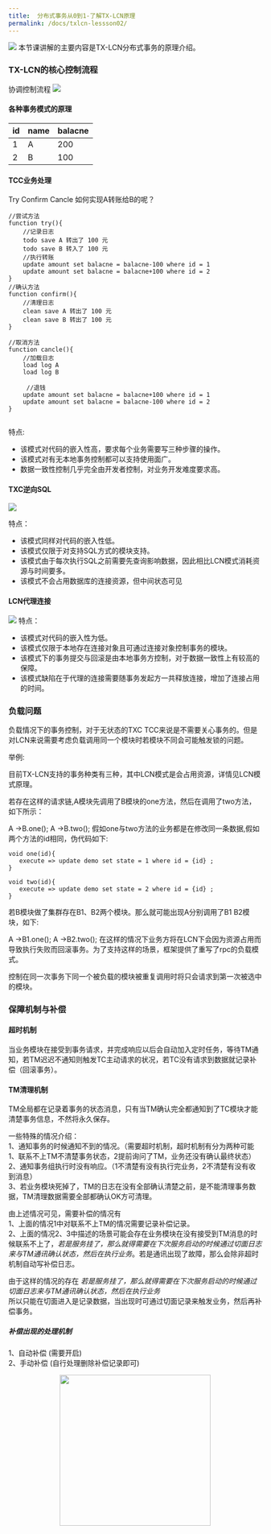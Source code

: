 ```yaml
---
title:  分布式事务从0到1-了解TX-LCN原理
permalink: /docs/txlcn-lessson02/
---
```


![](/img/WX20191220-102719.png) 
本节课讲解的主要内容是TX-LCN分布式事务的原理介绍。

### TX-LCN的核心控制流程

协调控制流程
![](/img/txlcn/yuanli.png)

#### 各种事务模式的原理


|  id  | name  | balacne  | 
|  ----  | ----  | ----  |
| 1  |  A | 200 |
| 2  |  B | 100 |

#### TCC业务处理   
Try Confirm Cancle 
如何实现A转账给B的呢？

```
//尝试方法
function try(){
    //记录日志
    todo save A 转出了 100 元 
    todo save B 转入了 100 元 
    //执行转账
    update amount set balacne = balacne-100 where id = 1
    update amount set balacne = balacne+100 where id = 2
}
//确认方法
function confirm(){
    //清理日志
    clean save A 转出了 100 元 
    clean save B 转出了 100 元 
}

//取消方法
function cancle(){
    //加载日志
    load log A
    load log B

     //退钱
    update amount set balacne = balacne+100 where id = 1
    update amount set balacne = balacne-100 where id = 2    
}


```

特点:  
* 该模式对代码的嵌入性高，要求每个业务需要写三种步骤的操作。   
* 该模式对有无本地事务控制都可以支持使用面广。   
* 数据一致性控制几乎完全由开发者控制，对业务开发难度要求高。   

#### TXC逆向SQL   


![](/img/txlcn/WX20191225-213128@2x.png)
 
特点： 
* 该模式同样对代码的嵌入性低。  
* 该模式仅限于对支持SQL方式的模块支持。  
* 该模式由于每次执行SQL之前需要先查询影响数据，因此相比LCN模式消耗资源与时间要多。   
* 该模式不会占用数据库的连接资源，但中间状态可见   


#### LCN代理连接 

![](/img/txlcn/WX20191225-214414@2x.png)
特点：
* 该模式对代码的嵌入性为低。
* 该模式仅限于本地存在连接对象且可通过连接对象控制事务的模块。
* 该模式下的事务提交与回滚是由本地事务方控制，对于数据一致性上有较高的保障。
* 该模式缺陷在于代理的连接需要随事务发起方一共释放连接，增加了连接占用的时间。


### 负载问题
负载情况下的事务控制，对于无状态的TXC TCC来说是不需要关心事务的。但是对LCN来说需要考虑负载调用同一个模块时若模块不同会可能触发锁的问题。

举例:

目前TX-LCN支持的事务种类有三种，其中LCN模式是会占用资源，详情见LCN模式原理。

若存在这样的请求链,A模块先调用了B模块的one方法，然后在调用了two方法，如下所示：

A ->B.one();
A ->B.two();
假如one与two方法的业务都是在修改同一条数据,假如两个方法的id相同，伪代码如下:
```
void one(id){
   execute => update demo set state = 1 where id = {id} ;
}

void two(id){
   execute => update demo set state = 2 where id = {id} ;
}
```
若B模块做了集群存在B1、B2两个模块。那么就可能出现A分别调用了B1 B2模块，如下:

A ->B1.one();
A ->B2.two();
在这样的情况下业务方将在LCN下会因为资源占用而导致执行失败而回滚事务。为了支持这样的场景，框架提供了重写了rpc的负载模式。

控制在同一次事务下同一个被负载的模块被重复调用时将只会请求到第一次被选中的模块。

### 保障机制与补偿

#### 超时机制
当业务模块在接受到事务请求，并完成响应以后会自动加入定时任务，等待TM通知，若TM迟迟不通知则触发TC主动请求的状况，若TC没有请求到数据就记录补偿（回滚事务）。
#### TM清理机制
TM全局都在记录着事务的状态消息，只有当TM确认完全都通知到了TC模块才能清楚事务信息，不然将永久保存。

一些特殊的情况介绍：   
1、通知事务的时候通知不到的情况。（需要超时机制，超时机制有分为两种可能 1、联系不上TM不清楚事务状态，2提前询问了TM，业务还没有确认最终状态）   
2、通知事务组执行时没有响应。（1不清楚有没有执行完业务，2不清楚有没有收到消息）   
3、若业务模块死掉了，TM的日志在没有全部确认清楚之前，是不能清理事务数据，TM清理数据需要全部都确认OK方可清理。   

由上述情况可见，需要补偿的情况有   
1、上面的情况1中对联系不上TM的情况需要记录补偿记录。   
2、上面的情况2、3中描述的场景可能会存在业务模块在没有接受到TM消息的时候联系不上了，*若是服务挂了，那么就得需要在下次服务启动的时候通过切面日志来与TM通讯确认状态，然后在执行业务*。若是通讯出现了故障，那么会除非超时机制自动写补偿日志。

由于这样的情况的存在 *若是服务挂了，那么就得需要在下次服务启动的时候通过切面日志来与TM通讯确认状态，然后在执行业务*    
所以只能在切面进入是记录数据，当出现时可通过切面记录来触发业务，然后再补偿事务。  

##### 补偿出现的处理机制
1、自动补偿 (需要开启)   
2、手动补偿 (自行处理删除补偿记录即可)   



<div align="center"><img src="/img/qrcode330.jpg" style="width:300px;" /></div>







 